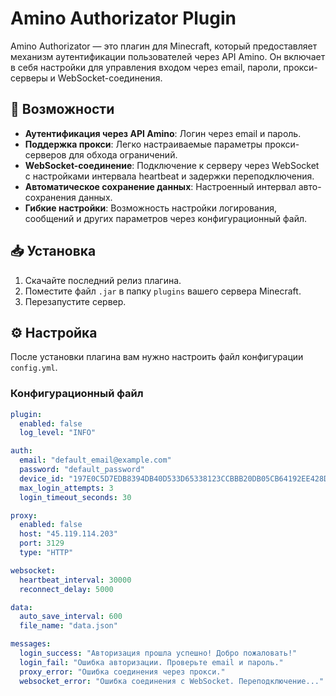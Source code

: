 # Amino Authorizator Plugin

Amino Authorizator — это плагин для Minecraft, который предоставляет механизм аутентификации пользователей через API Amino. Он включает в себя настройки для управления входом через email, пароли, прокси-серверы и WebSocket-соединения.

## 🚀 Возможности

- **Аутентификация через API Amino**: Логин через email и пароль.
- **Поддержка прокси**: Легко настраиваемые параметры прокси-серверов для обхода ограничений.
- **WebSocket-соединение**: Подключение к серверу через WebSocket с настройками интервала heartbeat и задержки переподключения.
- **Автоматическое сохранение данных**: Настроенный интервал авто-сохранения данных.
- **Гибкие настройки**: Возможность настройки логирования, сообщений и других параметров через конфигурационный файл.

## 📥 Установка

1. Скачайте последний релиз плагина.
2. Поместите файл `.jar` в папку `plugins` вашего сервера Minecraft.
3. Перезапустите сервер.

## ⚙️ Настройка

После установки плагина вам нужно настроить файл конфигурации `config.yml`.

### Конфигурационный файл

```yaml
plugin:
  enabled: false
  log_level: "INFO"

auth:
  email: "default_email@example.com"
  password: "default_password"
  device_id: "197E0C5D7EDB8394DB40D533D65338123CCBBB20DB05CB64192EE428D459D11D1DB143F1BF2CCB4C5C"
  max_login_attempts: 3
  login_timeout_seconds: 30

proxy:
  enabled: false
  host: "45.119.114.203"
  port: 3129
  type: "HTTP"

websocket:
  heartbeat_interval: 30000
  reconnect_delay: 5000

data:
  auto_save_interval: 600
  file_name: "data.json"

messages:
  login_success: "Авторизация прошла успешно! Добро пожаловать!"
  login_fail: "Ошибка авторизации. Проверьте email и пароль."
  proxy_error: "Ошибка соединения через прокси."
  websocket_error: "Ошибка соединения с WebSocket. Переподключение..."
